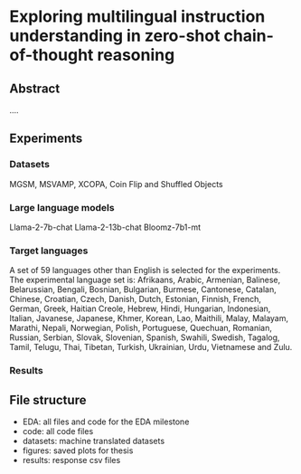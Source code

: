# Exploring multilingual instruction understanding in zero-shot chain-of-thought reasoning

## Abstract

....

## Experiments

### Datasets
MGSM, MSVAMP, XCOPA, Coin Flip and Shuffled Objects

### Large language models

Llama-2-7b-chat
Llama-2-13b-chat
Bloomz-7b1-mt

### Target languages

A set of 59 languages other than English is selected for the experiments. The experimental language set is: Afrikaans, Arabic, Armenian, Balinese, Belarussian, Bengali, Bosnian, Bulgarian, Burmese, Cantonese, Catalan, Chinese, Croatian, Czech, Danish, Dutch, Estonian, Finnish, French, German, Greek, Haitian Creole, Hebrew, Hindi, Hungarian, Indonesian, Italian, Javanese, Japanese,
Khmer, Korean, Lao, Maithili, Malay, Malayam, Marathi, Nepali, Norwegian, Polish, Portuguese, Quechuan, Romanian, Russian, Serbian, Slovak, Slovenian, Spanish, Swahili, Swedish, Tagalog, Tamil, Telugu, Thai, Tibetan, Turkish, Ukrainian, Urdu, Vietnamese and Zulu.

### Results

## File structure

- EDA: all files and code for the EDA milestone
- code: all code files
- datasets: machine translated datasets
- figures: saved plots for thesis
- results: response csv files
  
